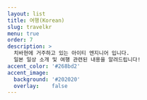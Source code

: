 ```yaml
---
layout: list
title: 여행(Korean)
slug: travelkr
menu: true
order: 7
description: >
  치바현에 거주하고 있는 아이티 엔지니어 입니다.  
  일본 일상 소개 및 여행 관련된 내용을 알려드립니다!  
accent_color: '#268bd2'
accent_image:
  background: '#202020'
  overlay:    false
---
```

